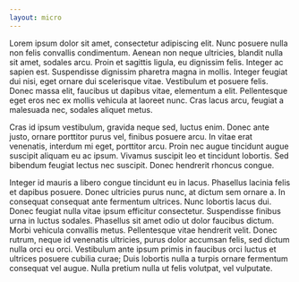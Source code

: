```yaml
---
layout: micro
---
```

Lorem ipsum dolor sit amet, consectetur adipiscing elit. Nunc posuere nulla non felis convallis condimentum. Aenean non neque ultricies, blandit nulla sit amet, sodales arcu. Proin et sagittis ligula, eu dignissim felis. Integer ac sapien est. Suspendisse dignissim pharetra magna in mollis. Integer feugiat dui nisi, eget ornare dui scelerisque vitae. Vestibulum et posuere felis. Donec massa elit, faucibus ut dapibus vitae, elementum a elit. Pellentesque eget eros nec ex mollis vehicula at laoreet nunc. Cras lacus arcu, feugiat a malesuada nec, sodales aliquet metus.

Cras id ipsum vestibulum, gravida neque sed, luctus enim. Donec ante justo, ornare porttitor purus vel, finibus posuere arcu. In vitae erat venenatis, interdum mi eget, porttitor arcu. Proin nec augue tincidunt augue suscipit aliquam eu ac ipsum. Vivamus suscipit leo et tincidunt lobortis. Sed bibendum feugiat lectus nec suscipit. Donec hendrerit rhoncus congue.

Integer id mauris a libero congue tincidunt eu in lacus. Phasellus lacinia felis et dapibus posuere. Donec ultricies purus nunc, at dictum sem ornare a. In consequat consequat ante fermentum ultrices. Nunc lobortis lacus dui. Donec feugiat nulla vitae ipsum efficitur consectetur. Suspendisse finibus urna in luctus sodales. Phasellus sit amet odio ut dolor faucibus dictum. Morbi vehicula convallis metus. Pellentesque vitae hendrerit velit. Donec rutrum, neque id venenatis ultricies, purus dolor accumsan felis, sed dictum nulla orci eu orci. Vestibulum ante ipsum primis in faucibus orci luctus et ultrices posuere cubilia curae; Duis lobortis nulla a turpis ornare fermentum consequat vel augue. Nulla pretium nulla ut felis volutpat, vel vulputate.
